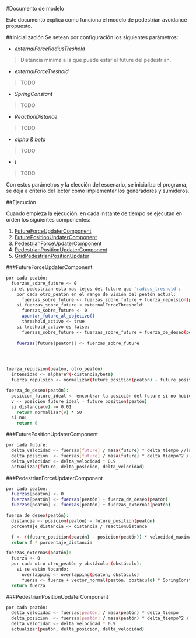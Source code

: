 #Documento de modelo

Este documento explica como funciona el modelo de pedestrian avoidance propuesto.

##Inicialización
Se setean por configuración los siguientes parámetros:

* _externalForceRadiusTreshold_
>Distancia mínima a la que puede estar el future del pedestrian.

* _externalForceTreshold_
>TODO

* _SpringConstant_
>TODO

* _ReactionDistance_
>TODO

* _alpha & beta_
>TODO

* _t_
>TODO


Con estos parámetros y la elección del escenario, se inicializa el programa, se deja a criterio del lector como implementar los generadores y sumideros.

##Ejecución

Cuando empieza la ejecución, en cada instante de tiempo se ejecutan en orden los siguientes componentes:
1. [FutureForceUpdaterComponent](#futureforceupdatorcomponent "FutureForceUpdaterComponent")
2. [FuturePositionUpdaterComponent](#futurepositionupdatercomponent "FuturePositionUpdaterComponent")
3. [PedestrianForceUpdaterComponent](#PedestrianForceUpdaterComponent "PedestrianForceUpdaterComponent")
4. [PedestrianPositionUpdaterComponent](#PedestrianPositionUpdaterComponent "PedestrianPositionUpdaterComponent")
5. [GridPedestrianPositionUpdater](#GridPedestrianPositionUpdater "GridPedestrianPositionUpdater")

###FutureForceUpdaterComponent
```bash
por cada peatón:
  fuerzas_sobre_future <- 0
  si el pedestrian esta mas lejos del future que 'radius_treshold':
  	por cada otro_peatón en el rango de visión del peatón actual:
  	  fuerzas_sobre_future <- fuerzas_sobre_future + fuerza_repulsión(peatón, otro_peatón)
  	si fuerzas_sobre_future < externalForceThreshold:
      fuerzas_sobre_future <- 0
      apuntar_future_al_objetivo()
      threshold_activo <- true
    si treshold_activo es false:
      fuerzas_sobre_future <- fuerzas_sobre_future + fuerza_de_deseo(peatón)
    
    fuerzas[future(peaton)] <- fuerzas_sobre_future




fuerza_repulsion(peatón, otro_peatón):
  intensidad <- alpha*e^(-distancia/beta)
  fuerza_repulsion <- normalizar(future_position(peatón) - future_position(otro_peatón)) * intensidad

fuerza_de_deseo(peatón):
  posicion_future_ideal <- encontrar la posición del future si no hubiese ningún tipo de fuerzas sobre él
  v <- posicion_future_ideal - future_position(peatón)
  si distancia(v) >= 0.01
    return normalizar(v) * 50
  si no:
    return 0
```
###FuturePositionUpdaterComponent
```bash
por cada future:
  delta_velocidad <- fuerzas[future] / masa(future) * delta_tiempo //la masa del future es siempre 1
  delta_posición  <- fuerzas[future] / masa(future) * delta_tiempo^2 / 2 + delta_velocidad * delta_tiempo
  delta_velocidad <- delta_velocidad * 0.9
  actualizar(future, delta_posicion, delta_velocidad)
```
###PedestrianForceUpdaterComponent
```bash
por cada peatón:
  fuerzas[peatón] <- 0
  fuerzas[peatón] <- fuerzas[peatón] + fuerza_de_deseo(peatón)
  fuerzas[peatón] <- fuerzas[peatón] + fuerzas_externas(peatón)

fuerza_de_deseo(peatón):
  distancia <- posicion(peatón) - future_position(peatón)
  porcentaje_distancia <- distancia / reactionDistance

  f <- ((future_position(peatón) - posicion(peatón)) * velocidad_maxima(peatón) - velocidad(peatón)) * masa(peatón) / TAO
  return f * porcentaje_distancia

fuerzas_externas(peatón):
  fuerza <- 0
  por cada otro otro_peatón y obstáculo (obstáculo):
    si se están tocando:
      overlapping <- overlapping(peatón, obstáculo)
      fuerza <- fuerza + vector_normal(peatón, obstáculo) * SpringConstant * overlapping
  return fuerza
```
###PedestrianPositionUpdaterComponent
```bash
por cada peatón:
  delta_velocidad <- fuerzas[peatón] / masa(peatón) * delta_tiempo
  delta_posición  <- fuerzas[peatón] / masa(peatón) * delta_tiempo^2 / 2 + delta_velocidad * delta_tiempo
  delta_velocidad <- delta_velocidad * 0.9
  actualizar(peatón, delta_posicion, delta_velocidad)
```